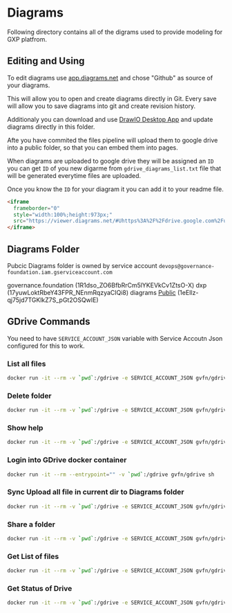 # Diagrams

Following directory contains all of the digrams used to provide modeling for GXP platfrom.

## Editing and Using

To edit diagrams use [app.diagrams.net](https://app.diagrams.net/) and chose "Github" as source of your diagrams.

This will allow you to open and create diagrams directly in Git. Every save will allow you to save diagrams into git and create revision history.

Additionaly you can download and use [DrawIO Desktop App](https://github.com/jgraph/drawio-desktop/releases) and update diagrams directly in this folder.

Afte you have commited the files pipeline will upload them to google drive into a public folder, so that you can embed them into pages.

When diagrams are uploaded to google drive they will be assigned an `ID` you can get `ID` of you new digarme from `gdrive_diagrams_list.txt` file that will be generated everytime files are uploaded.

Once you know the `ID` for your diagram it you can add it to your readme file.

```html
<iframe
  frameborder="0"
  style="width:100%;height:973px;"
  src="https://viewer.diagrams.net/#Uhttps%3A%2F%2Fdrive.google.com%2Fuc%3Fid%3D< YOU DIAGRAM ID  >">
</iframe>
```

## Diagrams Folder

Pubcic Diagrams folder is owned by service account `devops@governance-foundation.iam.gserviceaccount.com`

governance.foundation (1R1dso_ZO6BfbRrCm5lYKEVkCv1ZtsO-X)
  dxp (17yuwLoktRbeY43FPR_NEnmRqzyaCIQi8)
    diagrams [Public](https://drive.google.com/drive/folders/1eEIlz-qj75jd7TGKlkZ7S_pGt2OSQwIE) (1eEIlz-qj75jd7TGKlkZ7S_pGt2OSQwIE)


## GDrive Commands

You need to have `SERVICE_ACCOUNT_JSON` variable with Service Accoutn Json configured for this to work.

### List all files

```bash
docker run -it --rm -v `pwd`:/gdrive -e SERVICE_ACCOUNT_JSON gvfn/gdrive --config /gdrive --service-account-evar SERVICE_ACCOUNT_JSON list
```

### Delete folder

```bash
docker run -it --rm -v `pwd`:/gdrive -e SERVICE_ACCOUNT_JSON gvfn/gdrive --config /gdrive --service-account-evar SERVICE_ACCOUNT_JSON delete --recursive 1i5_LRApsAGaYY3Vqw301IX9SgoFkxs5V
```

### Show help

```bash
docker run -it --rm -v `pwd`:/gdrive -e SERVICE_ACCOUNT_JSON gvfn/gdrive help share
```

### Login into GDrive docker container

```bash
docker run -it --rm --entrypoint="" -v `pwd`:/gdrive gvfn/gdrive sh
```

### Sync Upload all file in current dir to Diagrams folder

```bash
docker run -it --rm -v `pwd`:/gdrive -e SERVICE_ACCOUNT_JSON gvfn/gdrive --config /gdrive --service-account-evar SERVICE_ACCOUNT_JSON sync upload /gdrive 1eEIlz-qj75jd7TGKlkZ7S_pGt2OSQwIE
```

### Share a folder

```bash
docker run -it --rm -v `pwd`:/gdrive -e SERVICE_ACCOUNT_JSON gvfn/gdrive --config /gdrive --service-account-evar SERVICE_ACCOUNT_JSON sync upload /gdrive 1eEIlz-qj75jd7TGKlkZ7S_pGt2OSQwIE
```

### Get List of files

```bash
docker run -it --rm -v `pwd`:/gdrive -e SERVICE_ACCOUNT_JSON gvfn/gdrive --config /gdrive --service-account-evar SERVICE_ACCOUNT_JSON list>_gdrive_diagrams_list.txt
```

### Get Status of Drive

```bash
docker run -it --rm -v `pwd`:/gdrive -e SERVICE_ACCOUNT_JSON gvfn/gdrive --config /gdrive --service-account-evar SERVICE_ACCOUNT_JSON about>>_gdrive_diagrams_list.txt
```
